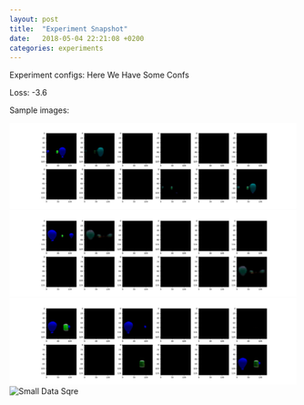 ```yaml
---
layout: post
title:  "Experiment Snapshot"
date:   2018-05-04 22:21:08 +0200
categories: experiments
---
```

Experiment configs: 
Here
We
Have
Some
Confs

Loss: -3.6

Sample images:

![Big Data Exp](/assets/images/bigdata_exp.png)
![Big Data Sqre](/assets/images/bigdata_sqre.png)
![Small Data Exp](/assets/images/smalldata_exp.png)
![Small Data Sqre](/assets/images/smalldata_sqre.png)
